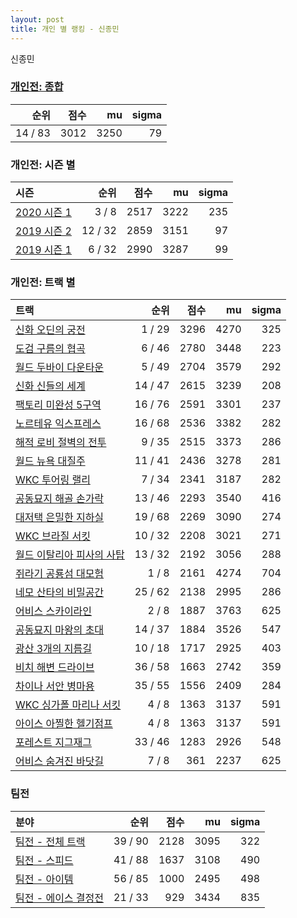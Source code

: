 ```yaml
---
layout: post
title: 개인 별 랭킹 - 신종민
---
```


신종민

### [개인전: 종합](../singles-full)

| 순위 | 점수 | mu | sigma |
|---:|---:|---:|---:|
| 14 / 83 | 3012 | 3250 | 79 |

### 개인전: 시즌 별

| 시즌 | 순위 | 점수 | mu | sigma |
|:---|---:|---:|---:|---:|
| [2020 시즌 1](../s2020_1) | 3 / 8 | 2517 | 3222 | 235 |
| [2019 시즌 2](../s2019_2) | 12 / 32 | 2859 | 3151 | 97 |
| [2019 시즌 1](../s2019_1) | 6 / 32 | 2990 | 3287 | 99 |

### 개인전: 트랙 별

| 트랙 | 순위 | 점수 | mu | sigma |
|:---|---:|---:|---:|---:|
| [신화 오딘의 궁전](../odin) | 1 / 29 | 3296 | 4270 | 325 |
| [도검 구름의 협곡](../hyupgog) | 6 / 46 | 2780 | 3448 | 223 |
| [월드 두바이 다운타운](../dubai) | 5 / 49 | 2704 | 3579 | 292 |
| [신화 신들의 세계](../shinsegye) | 14 / 47 | 2615 | 3239 | 208 |
| [팩토리 미완성 5구역](../district5) | 16 / 76 | 2591 | 3301 | 237 |
| [노르테유 익스프레스](../noex) | 16 / 68 | 2536 | 3382 | 282 |
| [해적 로비 절벽의 전투](../lobby) | 9 / 35 | 2515 | 3373 | 286 |
| [월드 뉴욕 대질주](../newyork) | 11 / 41 | 2436 | 3278 | 281 |
| [WKC 투어링 랠리](../rally) | 7 / 34 | 2341 | 3187 | 282 |
| [공동묘지 해골 손가락](../haeson) | 13 / 46 | 2293 | 3540 | 416 |
| [대저택 은밀한 지하실](../jeotaek) | 19 / 68 | 2269 | 3090 | 274 |
| [WKC 브라질 서킷](../brazil) | 10 / 32 | 2208 | 3021 | 271 |
| [월드 이탈리아 피사의 사탑](../pizza) | 13 / 32 | 2192 | 3056 | 288 |
| [쥐라기 공룡섬 대모험](../dinoisland) | 1 / 8 | 2161 | 4274 | 704 |
| [네모 산타의 비밀공간](../santa) | 25 / 62 | 2138 | 2995 | 286 |
| [어비스 스카이라인](../skyline) | 2 / 8 | 1887 | 3763 | 625 |
| [공동묘지 마왕의 초대](../mawang) | 14 / 37 | 1884 | 3526 | 547 |
| [광산 3개의 지름길](../gwangsamji) | 10 / 18 | 1717 | 2925 | 403 |
| [비치 해변 드라이브](../haebyun) | 36 / 58 | 1663 | 2742 | 359 |
| [차이나 서안 병마용](../byeongma) | 35 / 55 | 1556 | 2409 | 284 |
| [WKC 싱가폴 마리나 서킷](../singapore) | 4 / 8 | 1363 | 3137 | 591 |
| [아이스 아찔한 헬기점프](../heli) | 4 / 8 | 1363 | 3137 | 591 |
| [포레스트 지그재그](../zigzag) | 33 / 46 | 1283 | 2926 | 548 |
| [어비스 숨겨진 바닷길](../hiddenoceanroad) | 7 / 8 | 361 | 2237 | 625 |

### 팀전

| 분야 | 순위 | 점수 | mu | sigma |
|:---|---:|---:|---:|---:|
| [팀전 - 전체 트랙](../team-full) | 39 / 90 | 2128 | 3095 | 322 |
| [팀전 - 스피드](../team-speed) | 41 / 88 | 1637 | 3108 | 490 |
| [팀전 - 아이템](../team-item) | 56 / 85 | 1000 | 2495 | 498 |
| [팀전 - 에이스 결정전](../team-ace) | 21 / 33 | 929 | 3434 | 835 |
